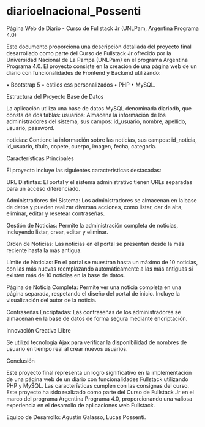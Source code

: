 # diarioelnacional_Possenti

Página Web de Diario - Curso de Fullstack Jr (UNLPam, Argentina Programa 4.0)

Este documento proporciona una descripción detallada del proyecto final desarrollado como parte del Curso de Fullstack Jr ofrecido por la Universidad Nacional de La Pampa (UNLPam) en el programa Argentina Programa 4.0. El proyecto consiste en la creación de una página web de un diario con funcionalidades de Frontend y Backend utilizando:

•	Bootstrap 5
•	estilos css personalizados
•	PHP
•	MySQL.

Estructura del Proyecto
Base de Datos

La aplicación utiliza una base de datos MySQL denominada diariodb, que consta de dos tablas:
usuarios: Almacena la información de los administradores del sistema, sus campos: id_usuario, nombre, apellido, usuario, password.

noticias: Contiene la información sobre las noticias, sus campos: id_noticia, id_usuario, título, copete, cuerpo, imagen, fecha, categoría.


Características Principales

El proyecto incluye las siguientes características destacadas:

URL Distintas: El portal y el sistema administrativo tienen URLs separadas para un acceso diferenciado.

Administradores del Sistema: Los administradores se almacenan en la base de datos y pueden realizar diversas acciones, como listar, dar de alta, eliminar, editar y resetear contraseñas.

Gestión de Noticias: Permite la administración completa de noticias, incluyendo listar, crear, editar y eliminar.

Orden de Noticias: Las noticias en el portal se presentan desde la más reciente hasta la más antigua.

Límite de Noticias: En el portal se muestran hasta un máximo de 10 noticias, con las más nuevas reemplazando automáticamente a las más antiguas si existen más de 10 noticias en la base de datos.

Página de Noticia Completa: Permite ver una noticia completa en una página separada, respetando el diseño del portal de inicio. Incluye la visualización del autor de la noticia.

Contraseñas Encriptadas: Las contraseñas de los administradores se almacenan en la base de datos de forma segura mediante encriptación.

Innovación Creativa Libre

Se utilizó tecnología Ajax para verificar la disponibilidad de nombres de usuario en tiempo real al crear nuevos usuarios.


Conclusión

Este proyecto final representa un logro significativo en la implementación de una página web de un diario con funcionalidades Fullstack utilizando PHP y MySQL. Las características cumplen con las consignas del curso.
Este proyecto ha sido realizado como parte del Curso de Fullstack Jr en el marco del programa Argentina Programa 4.0, proporcionando una valiosa experiencia en el desarrollo de aplicaciones web Fullstack.

Equipo de Desarrollo: Agustin Galasso, Lucas Possenti.
